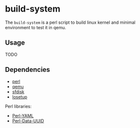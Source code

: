 # build-system

The `build-system` is a perl script to build linux kernel and minimal environment to test it in qemu.

## Usage

TODO

## Dependencies

  * [perl](https://www.perl.org/)
  * [qemu](https://www.qemu.org/)
  * [sfdisk](https://linux.die.net/man/8/sfdisk)
  * [losetup](https://linux.die.net/man/8/losetup)

Perl libraries:

  * [Perl-YAML](http://search.cpan.org/~tinita/YAML-1.24/lib/YAML.pod)
  * [Perl-Data-UUID](http://search.cpan.org/~rjbs/Data-UUID/UUID.pm)
